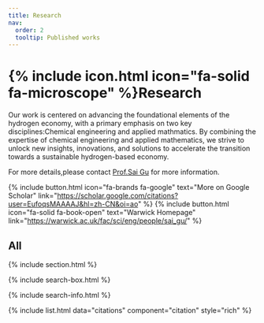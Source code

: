 ```yaml
---
title: Research
nav:
  order: 2
  tooltip: Published works
---
```


# {% include icon.html icon="fa-solid fa-microscope" %}Research

Our work is centered on advancing the foundational elements of the hydrogen economy, with a primary emphasis on two key disciplines:Chemical engineering and applied mathmatics. By combining the expertise of chemical engineering and applied mathematics, we strive to unlock new insights, innovations, and solutions to accelerate the transition towards a sustainable hydrogen-based economy.

For more details,please contact [Prof.Sai Gu](https://warwick.ac.uk/fac/sci/eng/people/sai_gu/) for more information.


{%
  include button.html
  icon="fa-brands fa-google"
  text="More on Google Scholar"
  link="https://scholar.google.com/citations?user=EufoqsMAAAAJ&hl=zh-CN&oi=ao"
%}
{%
  include button.html
  icon="fa-solid fa-book-open"
  text="Warwick Homepage"
  link="https://warwick.ac.uk/fac/sci/eng/people/sai_gu/"
%}



## All
{% include section.html %}

{% include search-box.html %}

{% include search-info.html %}

{% include list.html data="citations" component="citation" style="rich" %}
